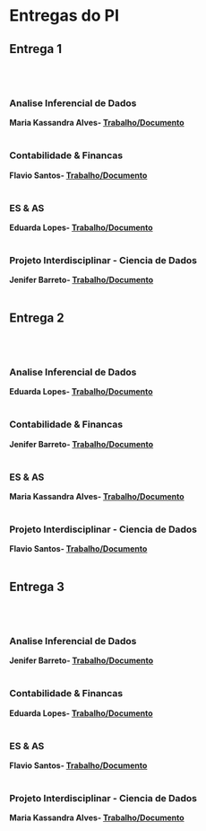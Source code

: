 # Entregas do PI

## Entrega 1
<br><br>

### Analise Inferencial de Dados

<b>Maria Kassandra Alves- [Trabalho/Documento](https://github.com/2025-1-NCC4/Projeto2/blob/main/documentos/Entrega%201/Analise%20Inferencial%20de%20Dados/An%C3%A1lise%20Inferencial%20de%20Dados.pdf)</b>
<br><br>

### Contabilidade & Financas

<b>Flavio Santos- [Trabalho/Documento](https://github.com/2025-1-NCC4/Projeto2/blob/main/documentos/Entrega%201/Contabilidade%20%26%20Financas/Contabilidade%20e%20Finan%C3%A7as%20-%20Entrega%2001.pdf)</b>
<br><br>

### ES & AS

<b>Eduarda Lopes- [Trabalho/Documento](https://github.com/2025-1-NCC4/Projeto2/blob/main/documentos/Entrega%201/ES%20%26%20AS/PI%20-%20ES%20%26%20AS.pdf
)</b>
<br><br>

### Projeto Interdisciplinar - Ciencia de Dados

<b>Jenifer Barreto- [Trabalho/Documento](https://github.com/2025-1-NCC4/Projeto2/blob/main/documentos/Entrega%201/Projeto%20Interdisciplinar%20-%20Ciencia%20de%20Dados/ProjetoPI_CaseNeon.pdf)</b>
<br><br>

## Entrega 2
<br><br>

### Analise Inferencial de Dados

<b>Eduarda Lopes- [Trabalho/Documento](https://github.com/2025-1-NCC4/Projeto2/blob/main/documentos/Entrega%202/Analise%20Inferencial%20de%20Dados/An%C3%A1lise%20Inferencial%20de%20Dados.pdf)</b>
<br><br>



### Contabilidade & Financas

<b>Jenifer Barreto- [Trabalho/Documento](https://github.com/2025-1-NCC4/Projeto2/blob/main/documentos/Entrega%202/Contabilidade%20%26%20Financas/Contabilidade%26Financas.pdf)</b>
<br><br>


### ES & AS

<b>Maria Kassandra Alves- [Trabalho/Documento](https://github.com/2025-1-NCC4/Projeto2/blob/main/documentos/Entrega%202/ES%20%26%20AS/ES%20e%20AS.pdf)</b>
<br><br>

### Projeto Interdisciplinar - Ciencia de Dados


<b>Flavio Santos- [Trabalho/Documento](https://github.com/2025-1-NCC4/Projeto2/blob/main/documentos/Entrega%202/Projeto%20Interdisciplinar%20-%20Ciencia%20de%20Dados/entrega_02.ipynb)</b>
<br><br>

## Entrega 3
<br><br>

### Analise Inferencial de Dados

<b>Jenifer Barreto- [Trabalho/Documento](https://github.com/2025-1-NCC4/Projeto2/blob/main/documentos/Entrega%203/Analise%20Inferencial%20de%20Dados/Teste%20de%20hip%C3%B3tese%20de%20m%C3%A9dia%20Populacional.pdf)</b>
<br><br>

### Contabilidade & Financas

<b>Eduarda Lopes- [Trabalho/Documento](https://github.com/2025-1-NCC4/Projeto2/blob/main/documentos/Entrega%203/Contabilidade%20%26%20Financas/conclusao_analise%20(1).pdf)</b>
<br><br>


### ES & AS

<b>Flavio Santos- [Trabalho/Documento](https://github.com/2025-1-NCC4/Projeto2/tree/main/documentos/Entrega%203/ES%20%26%20AS)</b>
<br><br>


### Projeto Interdisciplinar - Ciencia de Dados

<b>Maria Kassandra Alves- [Trabalho/Documento](https://github.com/2025-1-NCC4/Projeto2/tree/main/documentos/Entrega%203/Projeto%20Interdisciplinar%20-%20Ciencia%20de%20Dados)</b>
<br><br>
